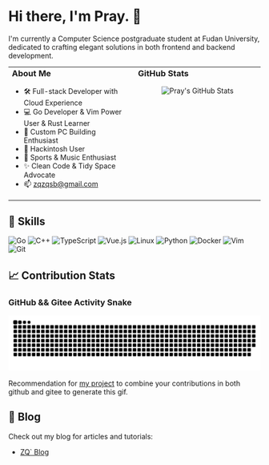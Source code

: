 # Hi there, I'm Pray. 👋

I'm currently a Computer Science postgraduate student at Fudan University, dedicated to crafting elegant solutions in both frontend and backend development. 

<table width="100%" style="border: none;">
<tr>
<td align="left" valign="top" width="50%" style="border: none;">

<h3 align="left" style="margin-top: 0;">About Me</h3>

- 🛠️ Full-stack Developer with Cloud Experience
- 💻 Go Developer & Vim Power User & Rust Learner
- 🔧 Custom PC Building Enthusiast
- 🍎 Hackintosh User
- 🎵 Sports & Music Enthusiast
- ✨ Clean Code & Tidy Space Advocate
- 📫 [zqzqsb@gmail.com](mailto:zqzqsb@gmail.com)

</td>

<td width="50%" valign="top" style="border: none;">
<h3 align="left" style="margin-top: 0;">GitHub Stats</h3>
<div align="center">
  <picture>
    <source
      srcset="https://awesome-github-stats.azurewebsites.net/user-stats/zqzqsb?cardType=github&theme=github-dark&preferLogin=false"
      media="(prefers-color-scheme: dark)"
    />
    <source
      srcset="https://awesome-github-stats.azurewebsites.net/user-stats/zqzqsb?cardType=github&theme=default&preferLogin=false"
      media="(prefers-color-scheme: light), (prefers-color-scheme: no-preference)"
    />
    <img src="https://awesome-github-stats.azurewebsites.net/user-stats/zqzqsb?cardType=github&theme=default&preferLogin=false" alt="Pray's GitHub Stats" />
  </picture>
</div>

</td>
</tr>
</table>

<h2 align="left">🚀 Skills</h2>

![Go](https://img.shields.io/badge/Go-00ADD8?style=for-the-badge&logo=go&logoColor=white)
![C++](https://img.shields.io/badge/C++-00599C?style=for-the-badge&logo=cplusplus&logoColor=white)
![TypeScript](https://img.shields.io/badge/TypeScript-3178C6?style=for-the-badge&logo=typescript&logoColor=white)
![Vue.js](https://img.shields.io/badge/Vue.js-4FC08D?style=for-the-badge&logo=vue-dot-js&logoColor=white)
![Linux](https://img.shields.io/badge/Linux-FCC624?style=for-the-badge&logo=linux&logoColor=black)
![Python](https://img.shields.io/badge/Python-3776AB?style=for-the-badge&logo=python&logoColor=white)
![Docker](https://img.shields.io/badge/Docker-2496ED?style=for-the-badge&logo=docker&logoColor=white)
![Vim](https://img.shields.io/badge/Vim-019733?style=for-the-badge&logo=vim&logoColor=white)
![Git](https://img.shields.io/badge/Git-F05032?style=for-the-badge&logo=git&logoColor=white)

<h2 align="left">📈 Contribution Stats</h2>

### GitHub && Gitee Activity Snake

<picture>
  <source media="(prefers-color-scheme: dark)" srcset="https://github.com/Zqzqsb/Zqzqsb/blob/output/github-snake-dark.svg" />
  <source media="(prefers-color-scheme: light)" srcset="https://github.com/Zqzqsb/Zqzqsb/blob/output/github-snake.svg" />
  <img alt="github-snake" src="https://github.com/Zqzqsb/Zqzqsb/blob/output/github-snake.svg" />
</picture>

Recommendation for [my project](https://github.com/Zqzqsb/MultiSourceSnake) to combine your contributions in both github and gitee to generate this gif.

<h2 align="left">📝 Blog</h2>

Check out my blog for articles and tutorials:

- [ZQ` Blog](https://blog.zqzqsb.cn)

